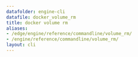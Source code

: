 ```yaml
---
datafolder: engine-cli
datafile: docker_volume_rm
title: docker volume rm
aliases:
- /edge/engine/reference/commandline/volume_rm/
- /engine/reference/commandline/volume_rm/
layout: cli
---
```


<!--
This page is automatically generated from Docker's source code. If you want to
suggest a change to the text that appears here, open a ticket or pull request
in the source repository on GitHub:

https://github.com/docker/cli
-->
